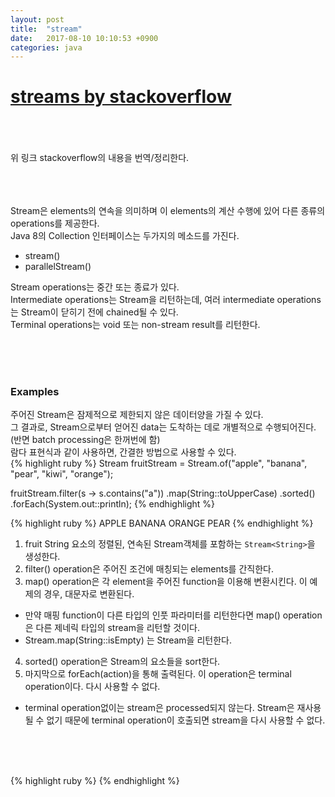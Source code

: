 ```yaml
---
layout: post
title:  "stream"
date:   2017-08-10 10:10:53 +0900
categories: java
---
```


# [streams by stackoverflow]

<br><br><br>
위 링크 stackoverflow의 내용을 번역/정리한다.  


<br><br><br>
Stream은 elements의 연속을 의미하며 이 elements의 계산 수행에 있어 다른 종류의 operations를 제공한다.  
Java 8의 Collection 인터페이스는 두가지의 메소드를 가진다.  
- stream()
- parallelStream()  

Stream operations는 중간 또는 종료가 있다.  
Intermediate operations는 Stream을 리턴하는데, 여러 intermediate operations는 Stream이 닫히기 전에 chained될 수 있다.  
Terminal operations는 void 또는 non-stream result를 리턴한다.  

<br><br><br>

### Examples  
주어진 Stream은 잠제적으로 제한되지 않은 데이터양을 가질 수 있다.  
그 결과로, Stream으로부터 얻어진 data는 도착하는 데로 개별적으로 수행되어진다. (반면 batch processing은 한꺼번에 함)  
람다 표현식과 같이 사용하면, 간결한 방법으로 사용할 수 있다.  
{% highlight ruby %}
Stream<String> fruitStream = Stream.of("apple", "banana", "pear", "kiwi", "orange");

fruitStream.filter(s -> s.contains("a"))
           .map(String::toUpperCase)
           .sorted()
           .forEach(System.out::println);
{% endhighlight %}

{% highlight ruby %}
APPLE
BANANA
ORANGE
PEAR
{% endhighlight %}
1. fruit String 요소의 정렬된, 연속된 Stream객체를 포함하는 `Stream<String>`을 생성한다.  
2. filter() operation은 주어진 조건에 매칭되는 elements를 간직한다.  
3. map() operation은 각 element을 주어진 function을 이용해 변환시킨다. 이 예제의 경우, 대문자로 변환된다.  
 - 만약 매핑 function이 다른 타입의 인풋 파라미터를 리턴한다면 map() operation은 다른 제네릭 타입의 stream을 리턴할 것이다.
 - Stream<String>.map(String::isEmpty) 는 Stream<Boolean>을 리턴한다.
4. sorted() operation은 Stream의 요소들을 sort한다.
5. 마지막으로 forEach(action)을 통해 출력된다. 이 operation은 terminal operation이다. 다시 사용할 수 없다.  
 - terminal operation없이는 stream은 processed되지 않는다. Stream은 재사용될 수 없기 때문에 terminal operation이 호출되면 stream을 다시 사용할 수 없다.  













[streams by stackoverflow]: https://stackoverflow.com/documentation/java/88/streams#t=201708100232131491719
<br><br><br>

{% highlight ruby %}
{% endhighlight %}
